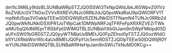 dm1lc3M6Ly9ldzBLSUNBaWRpSTZJQ0l5SWl3TkNpQWdJbkJ6SWpvZ0l1VzRoZVdUcGVTNGsrZVVxRXREVUNJc0RRb2dJQ0poWkdRaU9pQWlORFV1TmpNdU5qa3VOaklpTEEwS0lDQWljRzl5ZENJNklDSTFNamN4TUNJc0RRb2dJQ0pwWkNJNklDSXlPR1JoTWpCak1DMWpNRFJqTFRFeFpXRXRZVEZrTWkwMU5qQXdNREprTlRSbFptSWlMQTBLSUNBaVlXbGtJam9nSWpFMklpd05DaUFnSW01bGRDSTZJQ0pyWTNBaUxBMEtJQ0FpZEhsd1pTSTZJQ0ozWldOb1lYUXRkbWxrWlc4aUxBMEtJQ0FpYUc5emRDSTZJQ0lpTEEwS0lDQWljR0YwYUNJNklDSWlMQTBLSUNBaWRHeHpJam9nSWlJTkNuMD0KCg==
